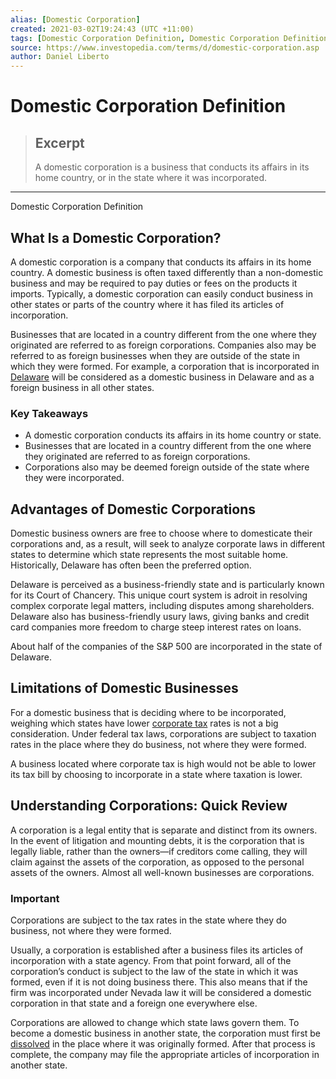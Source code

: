 ```yaml
---
alias: [Domestic Corporation]
created: 2021-03-02T19:24:43 (UTC +11:00)
tags: [Domestic Corporation Definition, Domestic Corporation Definition]
source: https://www.investopedia.com/terms/d/domestic-corporation.asp
author: Daniel Liberto
---
```


# Domestic Corporation Definition

> ## Excerpt
> A domestic corporation is a business that conducts its affairs in its home country, or in the state where it was incorporated.

---

Domestic Corporation Definition
## What Is a Domestic Corporation?

A domestic corporation is a company that conducts its affairs in its home country. A domestic business is often taxed differently than a non-domestic business and may be required to pay duties or fees on the products it imports. Typically, a domestic corporation can easily conduct business in other states or parts of the country where it has filed its articles of incorporation.

Businesses that are located in a country different from the one where they originated are referred to as foreign corporations. Companies also may be referred to as foreign businesses when they are outside of the state in which they were formed. For example, a corporation that is incorporated in [Delaware](https://www.investopedia.com/terms/d/delaware-corporation.asp) will be considered as a domestic business in Delaware and as a foreign business in all other states.

### Key Takeaways

-   A domestic corporation conducts its affairs in its home country or state.
-   Businesses that are located in a country different from the one where they originated are referred to as foreign corporations.
-   Corporations also may be deemed foreign outside of the state where they were incorporated.

## Advantages of Domestic Corporations

Domestic business owners are free to choose where to domesticate their corporations and, as a result, will seek to analyze corporate laws in different states to determine which state represents the most suitable home. Historically, Delaware has often been the preferred option.

Delaware is perceived as a business-friendly state and is particularly known for its Court of Chancery. This unique court system is adroit in resolving complex corporate legal matters, including disputes among shareholders. Delaware also has business-friendly usury laws, giving banks and credit card companies more freedom to charge steep interest rates on loans.

About half of the companies of the S&P 500 are incorporated in the state of Delaware.

## Limitations of Domestic Businesses

For a domestic business that is deciding where to be incorporated, weighing which states have lower [corporate tax](https://www.investopedia.com/terms/c/corporatetax.asp) rates is not a big consideration. Under federal tax laws, corporations are subject to taxation rates in the place where they do business, not where they were formed.

A business located where corporate tax is high would not be able to lower its tax bill by choosing to incorporate in a state where taxation is lower.

## Understanding Corporations: Quick Review

A corporation is a legal entity that is separate and distinct from its owners. In the event of litigation and mounting debts, it is the corporation that is legally liable, rather than the owners—if creditors come calling, they will claim against the assets of the corporation, as opposed to the personal assets of the owners. Almost all well-known businesses are corporations.

### Important

Corporations are subject to the tax rates in the state where they do business, not where they were formed.

Usually, a corporation is established after a business files its articles of incorporation with a state agency. From that point forward, all of the corporation’s conduct is subject to the law of the state in which it was formed, even if it is not doing business there. This also means that if the firm was incorporated under Nevada law it will be considered a domestic corporation in that state and a foreign one everywhere else.

Corporations are allowed to change which state laws govern them. To become a domestic business in another state, the corporation must first be [dissolved](https://www.investopedia.com/terms/w/windingup.asp) in the place where it was originally formed. After that process is complete, the company may file the appropriate articles of incorporation in another state.
